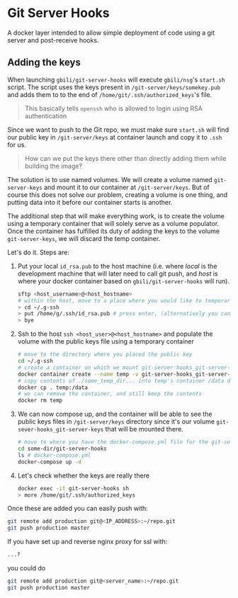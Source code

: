 # Git Server Hooks

A docker layer intended to allow simple deployment of code using a git server and post-receive hooks.

## Adding the keys

When launching `gbili/git-server-hooks` will execute `gbili/nsg`'s `start.sh` script. The script uses the keys present in `/git-server/keys/somekey.pub` and adds them to to the end of `/home/git/.ssh/authorized_keys`'s file.

> This basically tells `openssh` who is allowed to login using RSA authentication

Since we want to push to the Git repo, we must make sure `start.sh` will find our public key in `/git-server/keys` at container launch and copy it to `.ssh` for us.

> How can we put the keys there other than directly adding them while building the image?

The solution is to use named volumes. We will create a volume named `git-server-keys` and mount it to our container at `/git-server/keys`. But of course this does not solve our problem, creating a volume is one thing, and putting data into it before our container starts is another.

The additional step that will make everything work, is to create the volume using a temporary container that will solely serve as a volume populator. Once the container has fulfilled its duty of adding the keys to the volume `git-server-keys`, we will discard the temp container.

Let's do it. Steps are:

1. Put your local `id_rsa.pub` to the host machine (i.e. where _local_ is the development machine that will later need to call git push, and _host_ is where your docker container based on `gbili/git-server-hooks` will run).

   ```sh
   sftp <host_username>@<host_hostname>
   # within the host, move to a place where you would like to temporarily store your local public keys
   > cd ~/.g-ssh
   > put /home/g/.ssh/id_rsa.pub # press enter, (alternatively you can drag the local file to get the path)
   > bye
   ```

2. Ssh to the host `ssh <host_user>@<host_hostname>` and populate the volume with the public keys file using a temporary container

   ```sh
   # move to the directory where you placed the public key
   cd ~/.g-ssh
   # create a container on which we mount git-server-hooks_git-server-keys at /data
   docker container create --name temp -v git-server-hooks_git-server-keys:/data busybox
   # copy contents of ./some_temp_dir... into temp's container /data dir
   docker cp . temp:/data
   # we can remove the container, and still keep the contents
   docker rm temp
   ```

3. We can now compose up, and the container will be able to see the public keys files in `/git-server/keys` directory since it's our volume `git-sever-hooks_git-server-keys` that will be mounted there.

   ```bash
   # move to where you have the docker-compose.yml file for the git-server-hooks
   cd some-dir/git-server-hooks
   ls # docker-compose.yml
   docker-compose up -d
   ```

4. Let's check whether the keys are really there

   ```bash
   docker exec -it git-server-hooks sh
   > more /home/git/.ssh/authorized_keys
   ```

Once these are added you can easily push with:

```bash
git remote add production git@<IP_ADDRESS>:~/repo.git
git push production master
```

If you have set up and reverse nginx proxy for ssl with:

```bash
...?
```

you could do

```bash
git remote add production git@<server_name>:~/repo.git
git push production master
```
